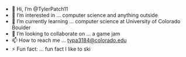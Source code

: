 - 👋 Hi, I’m @TylerPatch11
- 👀 I’m interested in ... computer science and anything outside
- 🌱 I’m currently learning ... computer science at University of Colorado Boulder
- 💞️ I’m looking to collaborate on ... a game jam 
- 📫 How to reach me ... typa3184@colorado.edu
- ⚡ Fun fact: ... fun fact I like to ski



